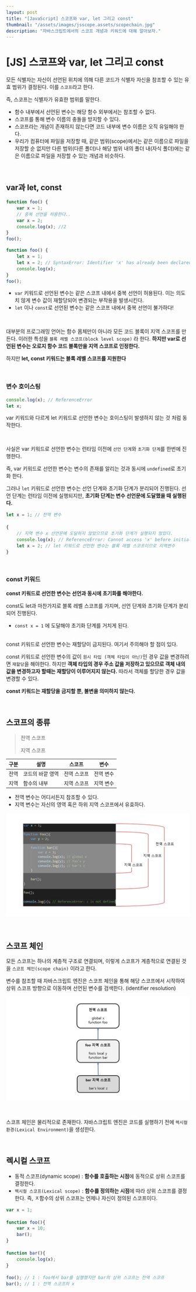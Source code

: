 ```yaml
---
layout: post
title: "[JavaScript] 스코프와 var, let 그리고 const"
thumbnail: "/assets/images/jsscope.assets/scopechain.jpg"
description: "자바스크립트에서의 스코프 개념과 키워드에 대해 알아보자."
---
```


# [JS] 스코프와 var, let 그리고 const

모든 식별자는 자신이 선언된 위치에 의해 다른 코드가 식별자 자신을 참조할 수 있는 유효 범위가 결정된다. 이를 `스코프`라고 한다.

즉, 스코프는 식별자가 유효한 범위를 말한다.

- 함수 내부에서 선언된 변수는 해당 함수 외부에서는 참조할 수 없다.
- 스코프를 통해 변수 이름의 충돌을 방지할 수 있다.
- 스코프라는 개념이 존재하지 않는다면 코드 내부에 변수 이름은 오직 유일해야 한다.
- 우리가 컴퓨터에 파일을 저장할 때, 같은 범위(scope)에서는 같은 이름으로 파일을 저장할 순 없지만 다른 범위(다른 폴더)나 해당 범위 내의 폴더 내(자식 폴더)에는 같은 이름으로 파일을 저장할 수 있는 개념과 비슷하다.

<br>

## var과 let, const

```javascript
function foo() {
    var x = 1;
    // 중복 선언을 허용한다..
    var x = 2;
    console.log(x); //2
}
foo();
```

```javascript
function foo() {
    let x = 1;
    let x = 2; // SyntaxError: Identifier 'x' has already been declared
    console.log(x);
}
foo();
```

- `var` 키워드로 선언된 변수는 같은 스코프 내에서 중복 선언이 허용된다. 이는 의도치 않게 변수 값이 재할당되어 변경되는 부작용을 발생시킨다.
- `let` 이나 `const`로 선언된 변수는 같은 스코프 내에서 중복 선언이 불가하다!

<br>

대부분의 프로그래밍 언어는 함수 몸체만이 아니라 모든 코드 블록이 지역 스코프를 만든다. 이러한 특성을 `블록 레벨 스코프(block level scope)` 라 한다. **하지만 var로 선언된 변수는 오로지 함수 코드 블록만을 지역 스코프로 인정한다.**

하지만 **let, const 키워드는 블록 레벨 스코프를 지원한다**

<br>

### 변수 호이스팅

```javascript
console.log(x); // ReferenceError
let x;
```

var 키워드와 다르게 let 키워드로 선언한 변수는 호이스팅이 발생하지 않는 것 처럼 동작한다.

<br>

사실은 var 키워드로 선언한 변수는 런타임 이전에 `선언 단계`와 `초기화 단계`를 한번에 진행한다.

즉, var 키워드로 선언한 변수는 변수의 존재를 알리는 것과 동시에 `undefined`로 초기화 한다.

그러나 `let` 키워드로 선언한 변수는 선언 단계와 초기화 단계가 분리되어 진행된다. 선언 단계는 런타임 이전에 실행되지만, **초기화 단계는 변수 선언문에 도달했을 때 실행된다.**

```javascript
let x = 1; // 전역 변수

{	
    // 지역 변수 x 선언문에 도달하지 않았으므로 초기화 단계가 실행되지 않았다.
    console.log(x); // ReferenceError: Cannot access 'x' before initialization
    let x = 2; // let 키워드로 선언한 변수는 블록 레벨 스코프이므로 지역변수
}
```

<br>

### const 키워드

**const 키워드로 선언한 변수는 선언과 동시에 초기화를 해야한다.**

const도 let과 마찬가지로 블록 레벨 스코프를 가지며, 선언 단계와 초기화 단계가 분리되어 진행된다.

- `const x = 1` 에 도달해야 초기화 단계를 거치게 된다.

<br>const 키워드로 선언한 변수는 재할당이 금지된다. 여기서 주의해야 할 점이 있다.

const 키워드로 선언한 변수의 값이 `원시 타입 (객체 타입이 아닌)`인 경우 값을 변경하려면 `재할당`을 해야한다. 하지만 **객체 타입의 경우 주소 값을 저장하고 있으므로 객체 내의 값을 변경하고자 할때는 재할당이 이루어지지 않는다.** 따라서 객체를 할당한 경우 값을 변경할 수 있다.

**const 키워드는 재할당을 금지할 뿐, 불변을 의미하지 않는다.**

<br>

## 스코프의 종류

> 전역 스코프
>
> 지역 스코프

| 구분 | 설명             | 스코프      | 변수      |
| ---- | ---------------- | ----------- | --------- |
| 전역 | 코드의 바깥 영역 | 전역 스코프 | 전역 변수 |
| 지역 | 함수의 내부      | 지역 스코프 | 지역 변수 |

- 전역 변수는 어디서든지 참조할 수 있다.
- 지역 변수는 자신의 영역 혹은 하위 지역 스코프에서 유효하다.

![](/assets/images/jsscope.assets/scope.jpg)

<br>

## 스코프 체인

모든 스코프는 하나의 계층적 구조로 연결되며, 이렇게 스코프가 계층적으로 연결된 것을 `스코프 체인(scope chain)` 이라고 한다.

변수를 참조할 때 자바스크립트 엔진은 스코프 체인을 통해 해당 스코프에서 시작하여 상위 스코프 방향으로 이동하며 선언된 변수를 검색한다. (identifier resolution)

![](/assets/images/jsscope.assets/scopechain.jpg)

<br>

스코프 체인은 물리적으로 존재한다. 자바스크립트 엔진은 코드를 실행하기 전에 `렉시컬 환경(Lexical Environment)`을 생성한다.

<br>

## 렉시컬 스코프

- 동적 스코프(dynamic scope) : **함수를 호출하는 시점**에 동적으로 상위 스코프를 결정한다.
- `렉시컬 스코프(Lexical scope)` : **함수를 정의하는 시점**에 따라 상위 스코프를 결정한다. 즉, ㅈ함수의 상위 스코프는 언제나 자신이 정의된 스코프이다.

```javascript
var x = 1;

function foo(){
    var x = 10;
    bar();
}

function bar(){
    console.log(x);
}

foo(); // 1 : foo에서 bar를 실행했지만 bar의 상위 스코프는 전역 스코프
bar(); // 1 : 전역 스코프의 x
```

